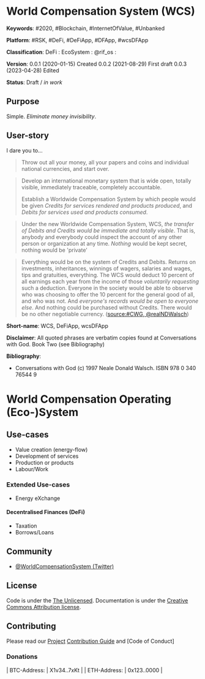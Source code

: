 # World Compensation System (WCS)
__Keywords__: #2020, #Blockchain, #InternetOfValue, #Unbanked

__Platform__: #RSK, #DeFi, #DeFiApp, #DFApp, #wcsDFApp


__Classification__: DeFi : EcoSystem : @rif_os :

__Version__: 
0.0.1 (2020-01-15) Created
0.0.2 (2021-08-29) First draft
0.0.3 (2023-04-28) Edited

__Status__: Draft / *in work*

## Purpose

Simple. *Eliminate money invisibility*.

## User-story

I dare you to...
> Throw out all your money, all your papers and coins and individual national currencies, and start over.

> Develop an international monetary system that is wide open, totally visible, immediately traceable, completely accountable.
> 
> Establish a Worldwide Compensation System by which people would be given *Credits for services rendered and products produced*, and *Debits for services used and products consumed*.

> Under the new Worldwide Compensation System, WCS, *the transfer of Debits and Credits would be immediate and totally visible*.
> That is, anybody and everybody could inspect the account of any other person or organization at any time.
> *Nothing* would be kept secret, nothing would be 'private'

> Everything would be on the system of Credits and Debits.
> Returns on investments, inheritances, winnings of wagers, salaries and wages, tips and gratuities, everything.
> The WCS would deduct 10 percent of all earnings each year from the income of those *voluntarily requesting* such a deduction.
> Everyone in the society would be able to observe who was choosing to offer the 10 percent for the general good of all, and who was not.
> And *everyone's records would be open to everyone else*.
> And nothing could be purchased without Credits.
> There would be no other negotiable currency. ([source:#CWG, @realNDWalsch](http://nealedonaldwalsch.com))

__Short-name__: WCS, DeFiApp, wcsDFApp

__Disclaimer__: All quoted phrases are verbatim copies found at Conversations with God. Book Two (see Bibliography)

__Bibliography__:
- Conversations with God (c) 1997 Neale Donald Walsch. ISBN 978 0 340 76544 9

# World Compensation Operating (Eco-)System

## Use-cases

- Value creation (energy-flow)
- Development of services
- Production or products
- Labour/Work

### Extended Use-cases

- Energy eXchange

#### Decentralised Finances (DeFi)

- Taxation
- Borrows/Loans

## Community
- [@WorldCompensationSystem (Twitter)](https://twitter.com/WorldCompensationSystem)

## License
Code is under the [The Unlicensed](LICENSE).
Documentation is under the [Creative Commons Attribution license](https://creativecommons.org/licenses/by/4.0/).

## Contributing
Please read our [Project](/project) [Contribution Guide](/project/CONTRIBUTING.md) and [Code of Conduct]

### Donations
| BTC-Address: | X1v34..7xKt |
| ETH-Address: | 0x123..0000 |
